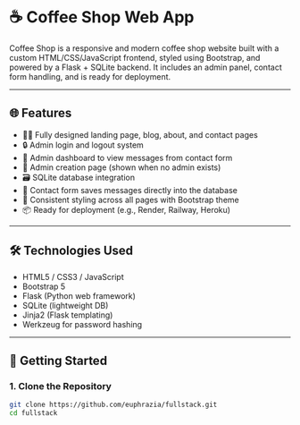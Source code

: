 # ☕ Coffee Shop Web App

Coffee Shop is a responsive and modern coffee shop website built with a custom HTML/CSS/JavaScript frontend, styled using Bootstrap, and powered by a Flask + SQLite backend. It includes an admin panel, contact form handling, and is ready for deployment.

---

## 🌐 Features

- 👨‍💻 Fully designed landing page, blog, about, and contact pages
- 🔒 Admin login and logout system
- 📝 Admin dashboard to view messages from contact form
- 🔧 Admin creation page (shown when no admin exists)
- 🗃 SQLite database integration
- 📩 Contact form saves messages directly into the database
- 🎨 Consistent styling across all pages with Bootstrap theme
- 📦 Ready for deployment (e.g., Render, Railway, Heroku)

---

## 🛠️ Technologies Used

- HTML5 / CSS3 / JavaScript
- Bootstrap 5
- Flask (Python web framework)
- SQLite (lightweight DB)
- Jinja2 (Flask templating)
- Werkzeug for password hashing

---

## 🚀 Getting Started

### 1. Clone the Repository

```bash
git clone https://github.com/euphrazia/fullstack.git
cd fullstack
